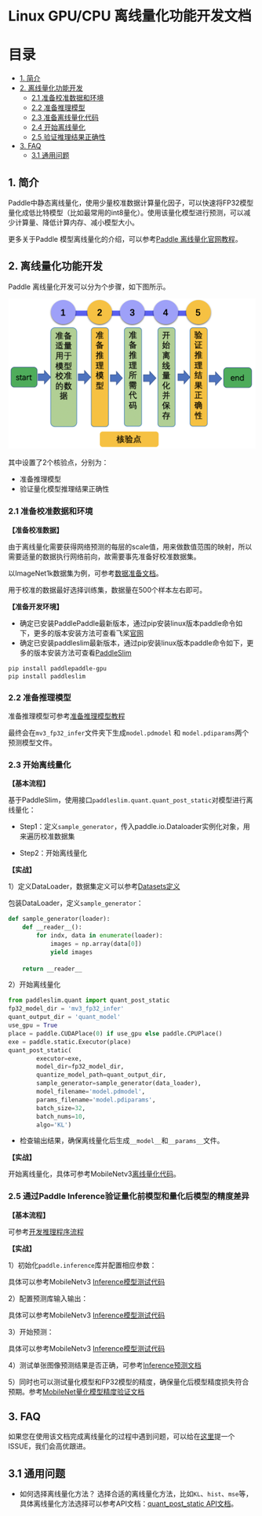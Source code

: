 # Linux GPU/CPU 离线量化功能开发文档

# 目录

- [1. 简介](#1)
- [2. 离线量化功能开发](#2)
    - [2.1 准备校准数据和环境](#2.1)
    - [2.2 准备推理模型](#2.2)
    - [2.3 准备离线量化代码](#2.3)
    - [2.4 开始离线量化](#2.4)
    - [2.5 验证推理结果正确性](#2.5)
- [3. FAQ](#3)
    - [3.1 通用问题](#3.1)


<a name="1"></a>

## 1. 简介

Paddle中静态离线量化，使用少量校准数据计算量化因子，可以快速将FP32模型量化成低比特模型（比如最常用的int8量化）。使用该量化模型进行预测，可以减少计算量、降低计算内存、减小模型大小。

更多关于Paddle 模型离线量化的介绍，可以参考[Paddle 离线量化官网教程](https://github.com/PaddlePaddle/PaddleSlim/blob/develop/docs/zh_cn/api_cn/static/quant/quantization_api.rst#quant_post_static)。

<a name="2"></a>

## 2. 离线量化功能开发

Paddle 离线量化开发可以分为个步骤，如下图所示。

<div align="center">
    <img src="../images/post_infer_quant_guide.png" width="600">
</div>

其中设置了2个核验点，分别为：

* 准备推理模型
* 验证量化模型推理结果正确性

<a name="2.1"></a>

### 2.1 准备校准数据和环境

**【准备校准数据】**

由于离线量化需要获得网络预测的每层的scale值，用来做数值范围的映射，所以需要适量的数据执行网络前向，故需要事先准备好校准数据集。

以ImageNet1k数据集为例，可参考[数据准备文档](https://github.com/PaddlePaddle/models/tree/release/2.2/tutorials/mobilenetv3_prod/Step6#32-%E5%87%86%E5%A4%87%E6%95%B0%E6%8D%AE)。

用于校准的数据最好选择训练集，数据量在500个样本左右即可。

**【准备开发环境】**

- 确定已安装PaddlePaddle最新版本，通过pip安装linux版本paddle命令如下，更多的版本安装方法可查看飞桨[官网](https://www.paddlepaddle.org.cn/)
- 确定已安装paddleslim最新版本，通过pip安装linux版本paddle命令如下，更多的版本安装方法可查看[PaddleSlim](https://github.com/PaddlePaddle/PaddleSlim)

```
pip install paddlepaddle-gpu
pip install paddleslim
```

<a name="2.2"></a>

### 2.2 准备推理模型

准备推理模型可参考[准备推理模型教程](https://github.com/PaddlePaddle/models/blob/release/2.3/tutorials/tipc/train_infer_python/infer_python.md#22-%E5%87%86%E5%A4%87%E6%8E%A8%E7%90%86%E6%A8%A1%E5%9E%8B)

最终会在`mv3_fp32_infer`文件夹下生成`model.pdmodel` 和 `model.pdiparams`两个预测模型文件。

<a name="2.3"></a>

### 2.3 开始离线量化

**【基本流程】**

基于PaddleSlim，使用接口``paddleslim.quant.quant_post_static``对模型进行离线量化：

- Step1：定义`sample_generator`，传入paddle.io.Dataloader实例化对象，用来遍历校准数据集

- Step2：开始离线量化


**【实战】**

1）定义DataLoader，数据集定义可以参考[Datasets定义](https://github.com/PaddlePaddle/models/blob/release/2.2/tutorials/mobilenetv3_prod/Step6/paddlevision/datasets/vision.py)

包装DataLoader，定义`sample_generator`：

```python
def sample_generator(loader):
    def __reader__():
        for indx, data in enumerate(loader):
            images = np.array(data[0])
            yield images

    return __reader__
```

2）开始离线量化

```python
from paddleslim.quant import quant_post_static
fp32_model_dir = 'mv3_fp32_infer'
quant_output_dir = 'quant_model'
use_gpu = True
place = paddle.CUDAPlace(0) if use_gpu else paddle.CPUPlace()
exe = paddle.static.Executor(place)
quant_post_static(
        executor=exe,
        model_dir=fp32_model_dir,
        quantize_model_path=quant_output_dir,
        sample_generator=sample_generator(data_loader),
        model_filename='model.pdmodel',
        params_filename='model.pdiparams',
        batch_size=32,
        batch_nums=10,
        algo='KL')
```

- 检查输出结果，确保离线量化后生成`__model__`和`__params__`文件。


**【实战】**

开始离线量化，具体可参考MobileNetv3[离线量化代码](https://github.com/PaddlePaddle/models/tree/release/2.2/tutorials/mobilenetv3_prod/Step6/deploy/ptq_python/post_quant.py)。


<a name="2.5"></a>

### 2.5 通过Paddle Inference验证量化前模型和量化后模型的精度差异

**【基本流程】**

可参考[开发推理程序流程](https://github.com/PaddlePaddle/models/blob/release/2.3/tutorials/tipc/train_infer_python/infer_python.md#26-%E5%BC%80%E5%8F%91%E6%8E%A8%E7%90%86%E7%A8%8B%E5%BA%8F)

**【实战】**


1）初始化`paddle.inference`库并配置相应参数：

具体可以参考MobileNetv3 [Inference模型测试代码](https://github.com/PaddlePaddle/models/tree/release/2.2/tutorials/mobilenetv3_prod/Step6/deploy/ptq_python/eval.py)

2）配置预测库输入输出：

具体可以参考MobileNetv3 [Inference模型测试代码](https://github.com/PaddlePaddle/models/tree/release/2.2/tutorials/mobilenetv3_prod/Step6/deploy/ptq_python/eval.py)

3）开始预测：

具体可以参考MobileNetv3 [Inference模型测试代码](https://github.com/PaddlePaddle/models/tree/release/2.2/tutorials/mobilenetv3_prod/Step6/deploy/ptq_python/eval.py)

4）测试单张图像预测结果是否正确，可参考[Inference预测文档](https://github.com/PaddlePaddle/models/blob/release/2.2/docs/tipc/train_infer_python/infer_python.md)

5）同时也可以测试量化模型和FP32模型的精度，确保量化后模型精度损失符合预期。参考[MobileNet量化模型精度验证文档](https://github.com/PaddlePaddle/models/tree/release/2.2/tutorials/mobilenetv3_prod/Step6/deploy/ptq_python/README.md)

<a name="3"></a>

## 3. FAQ

如果您在使用该文档完成离线量化的过程中遇到问题，可以给在[这里](https://github.com/PaddlePaddle/PaddleSlim/issues)提一个ISSUE，我们会高优跟进。

## 3.1 通用问题

- 如何选择离线量化方法？
选择合适的离线量化方法，比如`KL`、`hist`、`mse`等，具体离线量化方法选择可以参考API文档：[quant_post_static API文档](https://github.com/PaddlePaddle/PaddleSlim/blob/develop/docs/zh_cn/api_cn/static/quant/quantization_api.rst#quant_post_static)。
